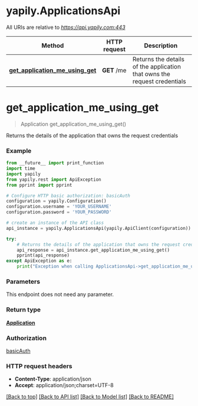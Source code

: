 # yapily.ApplicationsApi

All URIs are relative to *https://api.yapily.com:443*

Method | HTTP request | Description
------------- | ------------- | -------------
[**get_application_me_using_get**](ApplicationsApi.md#get_application_me_using_get) | **GET** /me | Returns the details of the application that owns the request credentials


# **get_application_me_using_get**
> Application get_application_me_using_get()

Returns the details of the application that owns the request credentials

### Example
```python
from __future__ import print_function
import time
import yapily
from yapily.rest import ApiException
from pprint import pprint

# Configure HTTP basic authorization: basicAuth
configuration = yapily.Configuration()
configuration.username = 'YOUR_USERNAME'
configuration.password = 'YOUR_PASSWORD'

# create an instance of the API class
api_instance = yapily.ApplicationsApi(yapily.ApiClient(configuration))

try:
    # Returns the details of the application that owns the request credentials
    api_response = api_instance.get_application_me_using_get()
    pprint(api_response)
except ApiException as e:
    print("Exception when calling ApplicationsApi->get_application_me_using_get: %s\n" % e)
```

### Parameters
This endpoint does not need any parameter.

### Return type

[**Application**](Application.md)

### Authorization

[basicAuth](../README.md#basicAuth)

### HTTP request headers

 - **Content-Type**: application/json
 - **Accept**: application/json;charset=UTF-8

[[Back to top]](#) [[Back to API list]](../README.md#documentation-for-api-endpoints) [[Back to Model list]](../README.md#documentation-for-models) [[Back to README]](../README.md)

